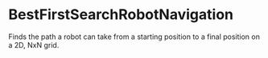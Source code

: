 # BestFirstSearchRobotNavigation
Finds the path a robot can take from a starting position to a final position on a 2D, NxN grid.
